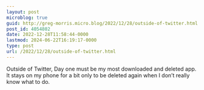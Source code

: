 ```yaml
---
layout: post
microblog: true
guid: http://greg-morris.micro.blog/2022/12/28/outside-of-twitter.html
post_id: 4054802
date: 2022-12-28T11:58:44-0000
lastmod: 2024-06-22T16:19:17-0000
type: post
url: /2022/12/28/outside-of-twitter.html
---
```

Outside of Twitter, Day one must be my most downloaded and deleted app. It stays on my phone for a bit only to be deleted again when I don’t really know what to do. 
